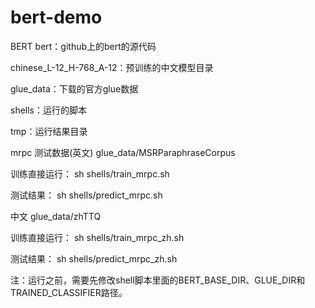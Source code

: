 # bert-demo

BERT
bert：github上的bert的源代码

chinese_L-12_H-768_A-12：预训练的中文模型目录

glue_data：下载的官方glue数据

shells：运行的脚本

tmp：运行结果目录

mrpc
测试数据(英文)
glue_data/MSRParaphraseCorpus

训练直接运行：
sh shells/train_mrpc.sh

测试结果：
sh shells/predict_mrpc.sh

中文
glue_data/zhTTQ

训练直接运行：
sh shells/train_mrpc_zh.sh

测试结果：
sh shells/predict_mrpc_zh.sh

注：运行之前，需要先修改shell脚本里面的BERT_BASE_DIR、GLUE_DIR和TRAINED_CLASSIFIER路径。
